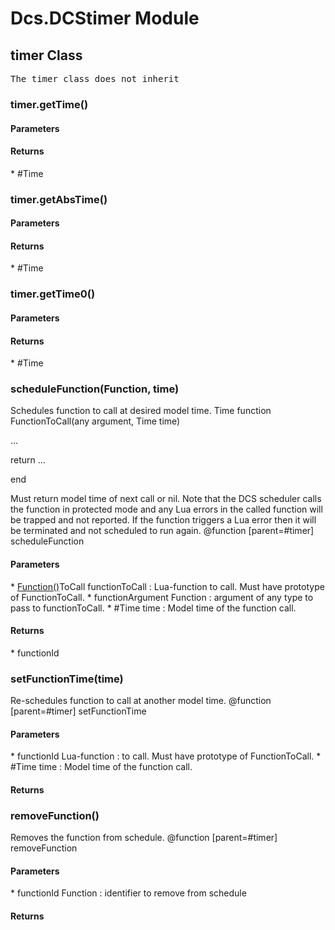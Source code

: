 # Dcs.DCStimer Module


## timer Class
<pre>
The timer class does not inherit
</pre>

### timer.getTime()

<h4> Parameters </h4>
<h4> Returns </h4>
* #Time 


### timer.getAbsTime()

<h4> Parameters </h4>
<h4> Returns </h4>
* #Time 


### timer.getTime0()

<h4> Parameters </h4>
<h4> Returns </h4>
* #Time 


### scheduleFunction(Function, time)
Schedules function to call at desired model time.
Time function FunctionToCall(any argument, Time time)

...

return ...

end

Must return model time of next call or nil. Note that the DCS scheduler calls the function in protected mode and any Lua errors in the called function will be trapped and not reported. If the function triggers a Lua error then it will be terminated and not scheduled to run again.
@function [parent=#timer] scheduleFunction

<h4> Parameters </h4>
* <u>Function()</u>ToCall functionToCall : Lua-function to call. Must have prototype of FunctionToCall.
* functionArgument Function : argument of any type to pass to functionToCall.
* #Time time : Model time of the function call.

<h4> Returns </h4>
* functionId 


### setFunctionTime(time)
Re-schedules function to call at another model time.
@function [parent=#timer] setFunctionTime

<h4> Parameters </h4>
* functionId Lua-function : to call. Must have prototype of FunctionToCall.
* #Time time : Model time of the function call.

<h4> Returns </h4>

### removeFunction()
Removes the function from schedule.
@function [parent=#timer] removeFunction

<h4> Parameters </h4>
* functionId Function : identifier to remove from schedule

<h4> Returns </h4>

